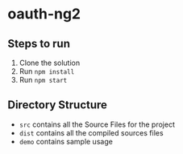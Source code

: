 # oauth-ng2

## Steps to run
1. Clone the solution
2. Run `npm install`
3. Run `npm start`

## Directory Structure
- `src` contains all the Source Files for the project
- `dist` contains all the compiled sources files
- `demo` contains sample usage
